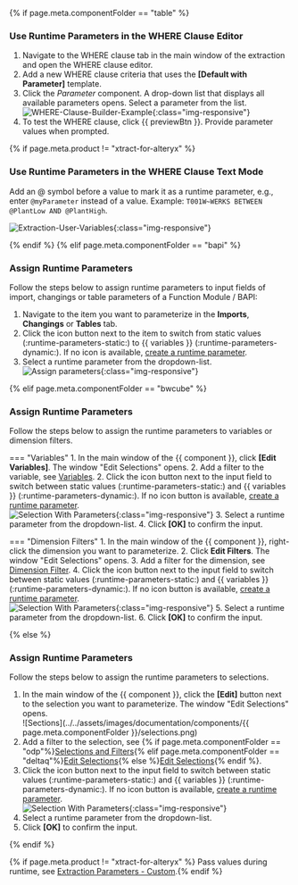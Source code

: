 
{% if page.meta.componentFolder == "table" %}

### Use Runtime Parameters in the WHERE Clause Editor

1. Navigate to the WHERE clause tab in the main window of the extraction and open the WHERE clause editor.
2. Add a new WHERE clause criteria that uses the **[Default with Parameter]** template.
3. Click the *Parameter* component. A drop-down list that displays all available parameters opens. 
Select a parameter from the list.<br>
![WHERE-Clause-Builder-Example](../../assets/images/documentation/components/table/where-clause-param.png){:class="img-responsive"}
4. To test the WHERE clause, click {{ previewBtn }}. Provide parameter values when prompted.

{% if page.meta.product != "xtract-for-alteryx" %}
### Use Runtime Parameters in the WHERE Clause Text Mode

Add an @ symbol before a value to mark it as a runtime parameter, e.g., enter `@myParameter` instead of a value.
Example: `T001W~WERKS BETWEEN @PlantLow AND @PlantHigh`.

![Extraction-User-Variables](../../assets/images/documentation/components/table/where-clause-text-param.png){:class="img-responsive"}

{% endif %}
{% elif page.meta.componentFolder == "bapi" %}

### Assign Runtime Parameters

Follow the steps below to assign runtime parameters to input fields of import, changings or table parameters of a Function Module / BAPI:

1. Navigate to the item you want to parameterize in the **Imports**, **Changings** or **Tables** tab.
2. Click the icon button next to the item to switch from static values (:runtime-parameters-static:) to {{ variables }} (:runtime-parameters-dynamic:).
If no icon is available, [create a runtime parameter](#create-runtime-parameters).<br>
3. Select a runtime parameter from the dropdown-list.<br>
![Assign parameters](../../assets/images/documentation/components/bapi/BAPI-Runtime-Parameters.png){:class="img-responsive"}

{% elif page.meta.componentFolder == "bwcube" %}

### Assign Runtime Parameters

Follow the steps below to assign the runtime parameters to variables or dimension filters.

=== "Variables"
	1. In the main window of the {{ component }}, click **[Edit Variables]**. The window "Edit Selections" opens.
	2. Add a filter to the variable, see [Variables](variables-and-filters.md/#edit-variables).
	2. Click the icon button next to the input field to switch between static values (:runtime-parameters-static:) and {{ variables }} (:runtime-parameters-dynamic:).
	If no icon button is available, [create a runtime parameter](#create-runtime-parameters).<br>
	![Selection With Parameters](../../assets/images/documentation/components/bwcube/parameters.png){:class="img-responsive"}
	3. Select a runtime parameter from the dropdown-list.
	4. Click **[OK]** to confirm the input.
	
=== "Dimension Filters"
	1. In the main window of the {{ component }}, right-click the dimension you want to parameterize.
	2. Click **Edit Filters**. The window "Edit Selections" opens. 
	3. Add a filter for the dimension, see [Dimension Filter](variables-and-filters.md/#set-dimension-filters).
	4. Click the icon button next to the input field to switch between static values (:runtime-parameters-static:) and {{ variables }} (:runtime-parameters-dynamic:).
	If no icon button is available, [create a runtime parameter](#create-runtime-parameters).<br>
	![Selection With Parameters](../../assets/images/documentation/components/runtime-parameters/runtime-parameters-in-selections.png){:class="img-responsive"}
	5. Select a runtime parameter from the dropdown-list.
	6. Click **[OK]** to confirm the input.

{% else %}
 
### Assign Runtime Parameters

Follow the steps below to assign the runtime parameters to selections.

1. In the main window of the {{ component }}, click the **[Edit]** button next to the selection you want to parameterize. 
The window "Edit Selections" opens.<br>
![Sections](../../assets/images/documentation/components/{{ page.meta.componentFolder }}/selections.png)
2. Add a filter to the selection, see {% if page.meta.componentFolder == "odp"%}[Selections and Filters](selections.md/#edit-selections){% elif page.meta.componentFolder == "deltaq"%}[Edit Selections](selections.md/#edit-selections){% else %}[Edit Selections](variants-and-selections.md/#edit-selections){% endif %}.<br> 
3. Click the icon button next to the input field to switch between static values (:runtime-parameters-static:) and {{ variables }} (:runtime-parameters-dynamic:).
If no icon button is available, [create a runtime parameter](#create-runtime-parameters).<br>
![Selection With Parameters](../../assets/images/documentation/components/runtime-parameters/runtime-parameters-in-selections.png){:class="img-responsive"}
4. Select a runtime parameter from the dropdown-list.
5. Click **[OK]** to confirm the input.

{% endif %}

{% if page.meta.product != "xtract-for-alteryx" %}
Pass values during runtime, see [Extraction Parameters - Custom](../parameters/extraction-parameters.md/#custom).{% endif %}
